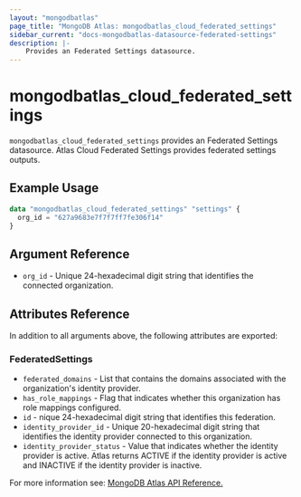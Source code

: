 ```yaml
---
layout: "mongodbatlas"
page_title: "MongoDB Atlas: mongodbatlas_cloud_federated_settings"
sidebar_current: "docs-mongodbatlas-datasource-federated-settings"
description: |-
    Provides an Federated Settings datasource.
---
```


# mongodbatlas_cloud_federated_settings

`mongodbatlas_cloud_federated_settings` provides an Federated Settings datasource. Atlas Cloud Federated Settings provides federated settings outputs.


## Example Usage

```terraform
data "mongodbatlas_cloud_federated_settings" "settings" {
  org_id = "627a9683e7f7f7ff7fe306f14"
}
```

## Argument Reference
* `org_id` - Unique 24-hexadecimal digit string that identifies the connected organization.

## Attributes Reference

In addition to all arguments above, the following attributes are exported:


### FederatedSettings
          
* `federated_domains` - List that contains the domains associated with the organization's identity provider.
* `has_role_mappings` - Flag that indicates whether this organization has role mappings configured.
* `id` - nique 24-hexadecimal digit string that identifies this federation.
* `identity_provider_id` - Unique 20-hexadecimal digit string that identifies the identity provider connected to this organization.
* `identity_provider_status` - Value that indicates whether the identity provider is active. Atlas returns ACTIVE if the identity provider is active and INACTIVE if the identity provider is inactive.


For more information see: [MongoDB Atlas API Reference.](https://www.mongodb.com/docs/atlas/reference/api/federation-configuration/)
